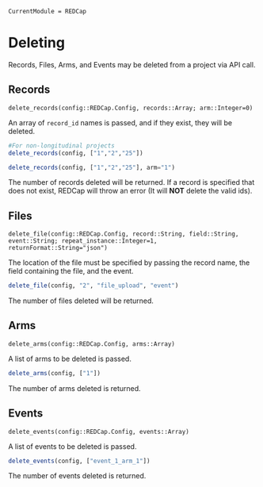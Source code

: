 ```@meta
CurrentModule = REDCap
```
# Deleting

Records, Files, Arms, and Events may be deleted from a project via API call.

## Records

```@docs
delete_records(config::REDCap.Config, records::Array; arm::Integer=0)
```

An array of `record_id` names is passed, and if they exist, they will be deleted.

```julia
#For non-longitudinal projects
delete_records(config, ["1","2","25"])

delete_records(config, ["1","2","25"], arm="1")
```
The number of records deleted will be returned. If a record is specified that does not exist, REDCap will throw an error (It will <b>NOT</b> delete the valid ids).

## Files

```@docs
delete_file(config::REDCap.Config, record::String, field::String, event::String; repeat_instance::Integer=1, returnFormat::String="json") 
```

The location of the file must be specified by passing the record name, the field containing the file, and the event.

```julia
delete_file(config, "2", "file_upload", "event")
```
The number of files deleted will be returned.

## Arms

```@docs
delete_arms(config::REDCap.Config, arms::Array) 
```
A list of arms to be deleted is passed.

```julia
delete_arms(config, ["1"])
```
The number of arms deleted is returned.

## Events

```@docs
delete_events(config::REDCap.Config, events::Array)
```

A list of events to be deleted is passed.
```julia
delete_events(config, ["event_1_arm_1"])
```
The number of events deleted is returned.